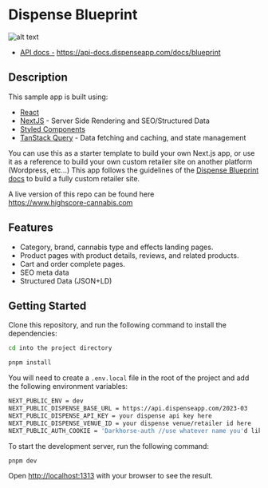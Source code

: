# Dispense Blueprint

![alt text](https://files.readme.io/3677bcb-blueprint-headless-commerce.png)

- [API docs -](https://api-docs.dispenseapp.com/docs/blueprint) https://api-docs.dispenseapp.com/docs/blueprint

## Description

This sample app is built using:

- [React](https://react.dev/)
- [NextJS](https://nextjs.org/) - Server Side Rendering and SEO/Structured Data
- [Styled Components](https://styled-components.com/)
- [TanStack Query](https://tanstack.com/query/latest) - Data fetching and caching, and state management

You can use this as a starter template to build your own Next.js app, or use it as a reference to build your own custom retailer site on another platform (Wordpress, etc...)
This app follows the guidelines of the [Dispense Blueprint docs](https://api-docs.dispenseapp.com/docs/blueprint) to build a fully custom retailer site.

A live version of this repo can be found here <br />
https://www.highscore-cannabis.com

## Features

- Category, brand, cannabis type and effects landing pages.
- Product pages with product details, reviews, and related products.
- Cart and order complete pages.
- SEO meta data
- Structured Data (JSON+LD)

## Getting Started

Clone this repository, and run the following command to install the dependencies:

```bash
cd into the project directory
```

```bash
pnpm install
```

You will need to create a `.env.local` file in the root of the project and add the following environment variables:

```bash
NEXT_PUBLIC_ENV = dev
NEXT_PUBLIC_DISPENSE_BASE_URL = https://api.dispenseapp.com/2023-03
NEXT_PUBLIC_DISPENSE_API_KEY = your dispense api key here
NEXT_PUBLIC_DISPENSE_VENUE_ID = your dispense venue/retailer id here
NEXT_PUBLIC_AUTH_COOKIE = 'Darkhorse-auth //use whatever name you'd like for the auth cookie
```

To start the development server, run the following command:

```bash
pnpm dev
```

Open [http://localhost:1313](http://localhost:1313) with your browser to see the result.
